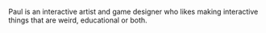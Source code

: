 Paul is an interactive artist and game designer who likes making interactive things that are weird, educational or both.
